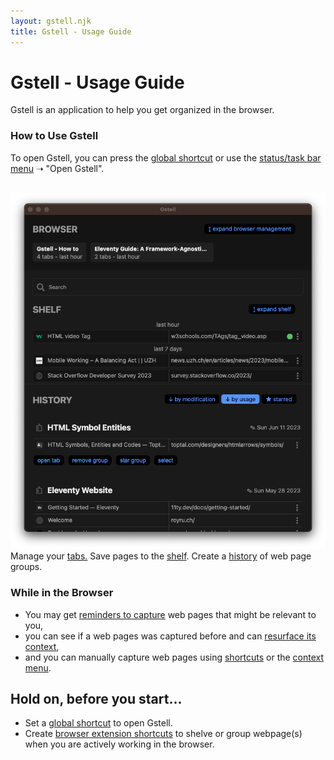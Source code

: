```yaml
---
layout: gstell.njk
title: Gstell - Usage Guide
---
```


# Gstell - Usage Guide

Gstell is an application to help you get organized in the browser.

### How to Use Gstell
To open Gstell, you can press the [global shortcut](howto/global-shortcut) or use the [status/task bar menu](howto/status-bar-menu) &#10141; "Open Gstell".
<br>
<br>

<div class="screenshot-wrapper">
  <img src="/public/img/howto/screenshot.png" alt="screenshot"/>
  <span class="browser">Manage your <a href="howto/browser-tab-management">tabs.</a></span>
  <span class="shelf">Save pages to the <a href="howto/shelf">shelf</a>.</span>
  <span class="history">Create a <a href="howto/history">history</a> of web page groups.</span>
</div>

### While in the Browser
- You may get [reminders to capture](howto/capture-popup) web pages that might be relevant to you,
- you can see if a web pages was captured before and can [resurface its context](howto/resurface-popup),
- and you can manually capture web pages using [shortcuts](howto/browser-extension-shortcuts) or the [context menu](howto/browser-extension-context-menu).


## Hold on, before you start...
- Set a [global shortcut](howto/global-shortcut) to open Gstell.
- Create [browser extension shortcuts](howto/browser-extension-shortcuts) to shelve or group webpage(s) when you are actively working in the browser.

<br>
<br>
<br>

<!-- ## After the Study
- taking your data with you -->